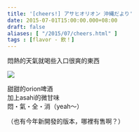 ```yaml
---
title: '[cheers!] アサヒオリオン 沖縄だより'
date: 2015-07-01T15:00:00.000+08:00
draft: false
aliases: [ "/2015/07/cheers.html" ]
tags : [flavor - 飲！]
---
```


悶熱的天氣就喝些入口很爽的東西

![](/images/asahiorion.jpg)

甜甜的orion啤酒  
加上asahi的微甘味  
悶・氣・全・消（yeah～）

  

（也有今年新開發的版本，哪裡有售啊？）
